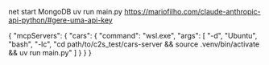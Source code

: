 net start MongoDB
uv run main.py
https://mariofilho.com/claude-anthropic-api-python/#gere-uma-api-key

{
    "mcpServers": {
        "cars": {
            "command": "wsl.exe",
            "args": [
                "-d", "Ubuntu",
                "bash", "-lc",
                "cd path/to/c2s_test/cars-server && source .venv/bin/activate && uv run main.py"
            ]
        }
    }
}
